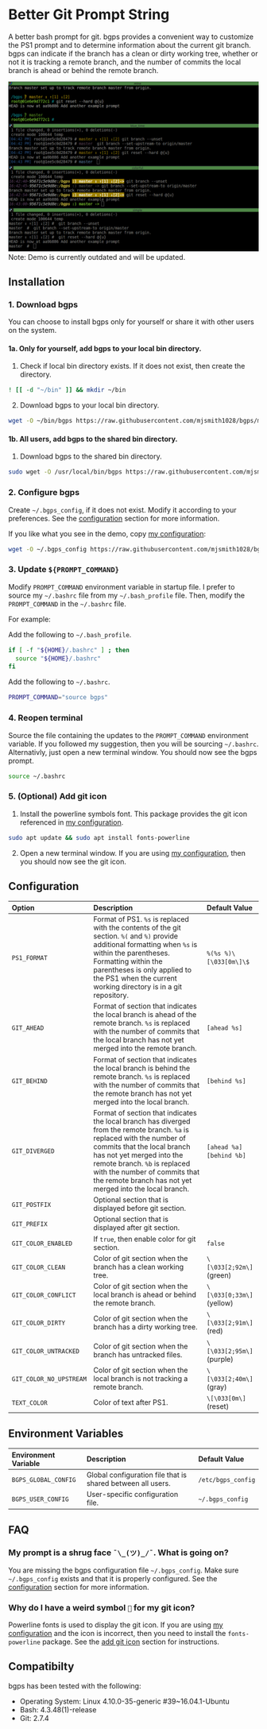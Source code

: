 # Better Git Prompt String
A better bash prompt for git. bgps provides a convenient way to customize
the PS1 prompt and to determine information about the current git branch. 
bgps can indicate if the branch has a clean or dirty working tree, whether
or not it is tracking a remote branch, and the number of commits the local
branch is ahead or behind the remote branch.

![demo](screenshots/demo.gif)
Note: Demo is currently outdated and will be updated.

## Installation
### 1. Download bgps
You can choose to install bgps only for yourself or share it with other users 
on the system.
#### 1a. Only for yourself, add bgps to your local bin directory.
1. Check if local bin directory exists. If it does not exist, then create the 
directory. 
```bash
! [[ -d "~/bin" ]] && mkdir ~/bin
```
2. Download bgps to your local bin directory.
```bash
wget -O ~/bin/bgps https://raw.githubusercontent.com/mjsmith1028/bgps/master/bgps 
```
#### 1b. All users, add bgps to the shared bin directory.
1. Download bgps to the shared bin directory.
```bash
sudo wget -O /usr/local/bin/bgps https://raw.githubusercontent.com/mjsmith1028/bgps/master/bgps
```
### 2. Configure bgps
Create `~/.bgps_config`, if it does not exist. Modify it according to your 
preferences. See the [configuration](#configuration) section for more information.

If you like what you see in the demo, copy [my configuration](examples/mine):
```bash
wget -O ~/.bgps_config https://raw.githubusercontent.com/mjsmith1028/bgps/master/examples/mine
```
### 3. Update `${PROMPT_COMMAND}`
Modify `PROMPT_COMMAND` environment variable in startup file.  I prefer to 
source my `~/.bashrc` file from my `~/.bash_profile` file. Then, modify the
`PROMPT_COMMAND` in the `~/.bashrc` file.

For example:

Add the following to `~/.bash_profile`.
```bash
if [ -f "${HOME}/.bashrc" ] ; then
  source "${HOME}/.bashrc"
fi
```
Add the following to `~/.bashrc`.
```bash
PROMPT_COMMAND="source bgps"
```
### 4. Reopen terminal
Source the file containing the updates to the `PROMPT_COMMAND` environment
variable. If you followed my suggestion, then you will be sourcing `~/.bashrc`.
Alternativly, just open a new terminal window. You should now see the bgps 
prompt.
```bash
source ~/.bashrc
```
### 5. (Optional) Add git icon
1. Install the powerline symbols font. This package provides the git icon 
referenced in [my configuration](examples/mine).
```bash
sudo apt update && sudo apt install fonts-powerline
```
2. Open a new terminal window. If you are using [my configuration](examples/mine),
then you should now see the git icon.

## Configuration
| Option                  | Description                                                                      | Default Value             |
|:------------------------|:---------------------------------------------------------------------------------|:--------------------------|
| `PS1_FORMAT`            | Format of PS1. `%s` is replaced with the contents of the git section. `%(` and `%)` provide additional formatting when `%s` is within the parentheses. Formatting within the parentheses is only applied to the PS1 when the current working directory is in a git repository. | `%(%s %)\[\033[0m\]\$ ` |
| `GIT_AHEAD`             | Format of section that indicates the local branch is ahead of the remote branch. `%s` is replaced with the number of commits that the local branch has not yet merged into the remote branch. | `[ahead %s]` |
| `GIT_BEHIND`            | Format of section that indicates the local branch is behind the remote branch. `%s` is replaced with the number of commits that the remote branch has not yet merged into the local branch. | `[behind %s]` |
| `GIT_DIVERGED`          | Format of section that indicates the local branch has diverged from the remote branch. `%a` is replaced with the number of commits that the local branch has not yet merged into the remote branch. `%b` is replaced with the number of commits that the remote branch has not yet merged into the local branch. | `[ahead %a] [behind %b]` |
| `GIT_POSTFIX`           | Optional section that is displayed before git section.                           |                           |
| `GIT_PREFIX`            | Optional section that is displayed after git section.                            |                           |
| `GIT_COLOR_ENABLED`     | If `true`, then enable color for git section.                                    | `false`                   |
| `GIT_COLOR_CLEAN`       | Color of git section when the branch has a clean working tree.                   | `\[\033[2;92m\]` (green)  |
| `GIT_COLOR_CONFLICT`    | Color of git section when the local branch is ahead or behind the remote branch. | `\[\033[0;33m\]` (yellow) |
| `GIT_COLOR_DIRTY`       | Color of git section when the branch has a dirty working tree.                   | `\[\033[2;91m\]` (red)    |
| `GIT_COLOR_UNTRACKED`   | Color of git section when the branch has untracked files.                        | `\[\033[2;95m\]` (purple) |
| `GIT_COLOR_NO_UPSTREAM` | Color of git section when the local branch is not tracking a remote branch.      | `\[\033[2;40m\]` (gray)   |
| `TEXT_COLOR`            | Color of text after PS1.                                                         | `\[\033[0m\]`    (reset)  |

## Environment Variables
| Environment Variable | Description                                                 | Default Value      |
|:---------------------|:------------------------------------------------------------|:-------------------|
| `BGPS_GLOBAL_CONFIG` | Global configuration file that is shared between all users. | `/etc/bgps_config` |
| `BGPS_USER_CONFIG`   | User-specific configuration file.                           | `~/.bgps_config`   |

## FAQ
### My prompt is a shrug face `¯\_(ツ)_/¯`. What is going on?
You are missing the bgps configuration file `~/.bgps_config`. Make sure 
`~/.bgps_config` exists and that it is properly configured. See the 
[configuration](#configuration) section for more information.

### Why do I have a weird symbol `` for my git icon?
Powerline fonts is used to display the git icon. If you are using 
[my configuration](examples/mine) and the icon is incorrect, then you need to
install the `fonts-powerline` package. See the
[add git icon](#5-optional-add-git-icon) section for instructions.

## Compatibilty
bgps has been tested with the following:
- Operating System: Linux 4.10.0-35-generic #39~16.04.1-Ubuntu
- Bash: 4.3.48(1)-release
- Git: 2.7.4
